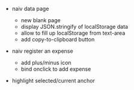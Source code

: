 + naiv data page
  + new blank page
  + display JSON.stringify of localStorage data
  + allow to fill up localStorage from text-area
  + add copy-to-clipboard button

+ naiv register an expense
  + add plus/minus icon
  + bind onclick to add expense

+ highlight selected/current anchor
